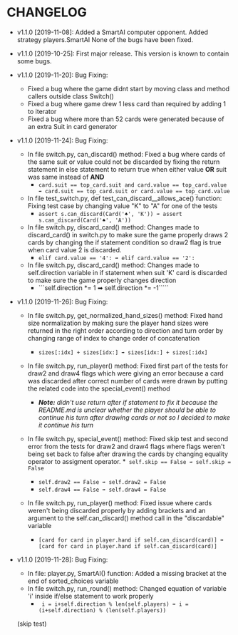 # CHANGELOG

* v1.1.0 [2019-11-08]: Added a SmartAI computer opponent.
  Added strategy players.SmartAI
  None of the bugs have been fixed.

* v1.1.0 [2019-10-25]: First major release.
  This version is known to contain some bugs.
  
* v1.1.0 [2019-11-20]: Bug Fixing:
    * Fixed a bug where the game didnt start by moving class and method callers outside class Switch()
    * Fixed a bug where game drew 1 less card than required by adding 1 to iterator
    * Fixed a bug where more than 52 cards were generated because of an extra Suit in card generator
    
* v1.1.0 [2019-11-24]: Bug Fixing:
    * In file switch.py, can_discard() method: Fixed a bug where cards of the same suit or value could not be discarded 
    by fixing the return statement in else statement to return true when either value **OR** suit was same instead of
    **AND**
        *  ```card.suit == top_card.suit and card.value == top_card.value ➡ card.suit == top_card.suit or card.value == top_card.value```
    * In file test_switch.py, def test_can_discard__allows_ace() function: Fixing test case by changing value "K" to "A"
    for one of the tests
        * ```assert s.can_discard(Card('♠', 'K')) ➡ assert s.can_discard(Card('♠', 'A'))```
    * In file switch.py, discard_card() method: Changes made to discard_card() in switch.py to make sure the game
     properly draws 2 cards by changing the if statement condition so draw2 flag is true when card value 2 is discarded.
        * ```elif card.value == '4': ➡ elif card.value == '2':```
    * In file switch.py, discard_card() method: Changes made to self.direction variable in if statement when suit 'K'
    card is discarded to make sure the game properly changes direction
        * ```self.direction *= 1 ➡ self.direction *= -1`````

* v1.1.0 [2019-11-26]: Bug Fixing:
    * In file switch.py, get_normalized_hand_sizes() method: Fixed hand size normalization by making sure the player 
    hand sizes were returned in the right order according to direction and turn order by changing range of index to
    change order of concatenation
        * ```sizes[:idx] + sizes[idx:] ➡ sizes[idx:] + sizes[:idx]```
    
    * In file switch.py, run_player() method: Fixed first part of the tests for draw2 and draw4 flags which were giving
     an error because a card was discarded after correct number of cards were drawn by putting the related code into
     the special_event() method
        * ***Note:** didn't use return after if statement to fix it because the README.md is unclear whether the player
        should be able to continue his turn after drawing cards or not so I decided to make it continue his turn*
    
    * In file switch.py, special_event() method: Fixed skip test and second error from the tests for draw2 and draw4 
    flags where flags weren't being set back to false after drawing the cards by changing equality operator to assigment
    operator. 
        *``` self.skip == False ➡ self.skip = False```
        * ```self.draw2 == False ➡ self.draw2 = False```
        * ```self.draw4 == False ➡ self.draw4 = False```
    
    * In file switch.py, run_player() method: Fixed issue where cards weren't being discarded properly by adding
    brackets and an argument to the self.can_discard() method call in the "discardable" variable
        * ```[card for card in player.hand if self.can_discard(card)] ➡ [card for card in player.hand if self.can_discard(card)]```

* v1.1.0 [2019-11-28]: Bug Fixing:
    * In file: player.py, SmartAI() function: Added a missing bracket at the end of sorted_choices variable
    * In file switch.py, run_round() method: Changed equation of variable 'i' inside if/else statement to work properly
        *   ``` i = i+self.direction % len(self.players) ➡ i = (i+self.direction) % (len(self.players))```
    
    (skip test)
